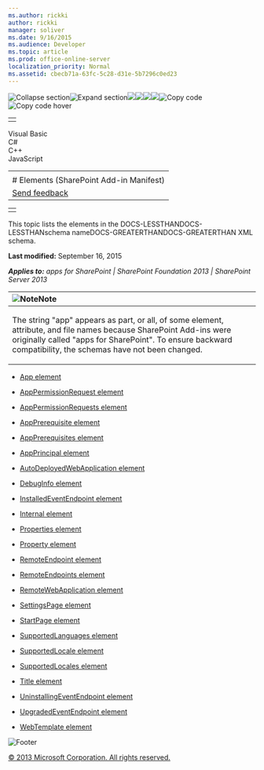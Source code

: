```yaml
---
ms.author: rickki
author: rickki
manager: soliver
ms.date: 9/16/2015
ms.audience: Developer
ms.topic: article
ms.prod: office-online-server
localization_priority: Normal
ms.assetid: cbecb71a-63fc-5c28-d31e-5b7296c0ed23
---
```


![Collapse
section](../icons/collapse_all.gif "Collapse section")![Expand
section](../icons/expand_all.gif "Expand section")![](../icons/collapse_all.gif)![](../icons/expand_all.gif)![](../icons/dropdown.gif)![](../icons/dropdownHover.gif)![Copy
code](../icons/copycode.gif "Copy code")![Copy code
hover](../icons/copycodeHighlight.gif "Copy code hover")
<table>
<tbody>
<tr class="odd">
<td align="left"></td>
</tr>
</tbody>
</table>

Visual Basic  
C\#  
C++  
JavaScript  

<table>
<tbody>
<tr class="odd">
<td align="left"><span id="runningHeaderText"></span></td>
</tr>
<tr class="even">
<td align="left"># Elements (SharePoint Add-in Manifest)</td>
</tr>
<tr class="odd">
<td align="left"><span id="headfeedbackarea" class="feedbackhead"><a href="javascript:SubmitFeedback(&#39;docthis@Microsoft.com&#39;,&#39;&#39;,&#39;&#39;,&#39;&#39;,&#39;1.0.18082.1225&#39;,&#39;%0\dThank%20you%20for%20your%20feedback.%20The%20developer%20writing%20teams%20use%20your%20feedback%20to%20improve%20documentation.%20While%20we%20are%20reviewing%20your%20feedback,%20we%20may%20send%20you%20e-mail%20to%20ask%20for%20clarification%20or%20feedback%20on%20a%20solution.%20We%20do%20not%20use%20your%20e-mail%20address%20for%20any%20other%20purpose%20and%20we%20delete%20it%20after%20we%20finish%20our%20review.%0\AFor%20further%20information%20about%20the%20privacy%20policies%20of%20Microsoft,%20please%20see%20http://privacy.microsoft.com/en-us/default.aspx.%0\A%0\d&#39;,&#39;Customer%20feedback&#39;);">Send feedback</a></span></td>
</tr>
</tbody>
</table>

<table>
<colgroup>
<col width="100%" />
</colgroup>
<tbody>
<tr class="odd">
<td align="left"></td>
</tr>
</tbody>
</table>

This topic lists the elements in the DOCS-LESSTHANDOCS-LESSTHANschema
nameDOCS-GREATERTHANDOCS-GREATERTHAN XML schema.

**Last modified:** September 16, 2015

***Applies to:** apps for SharePoint | SharePoint Foundation 2013 |
SharePoint Server 2013*

<table>
<colgroup>
<col width="100%" />
</colgroup>
<thead>
<tr class="header">
<th align="left"><img src="../icons/alert_note.gif" title="Note" alt="Note" /><strong>Note</strong></th>
</tr>
</thead>
<tbody>
<tr class="odd">
<td align="left"><p>The string &quot;app&quot; appears as part, or all, of some element, attribute, and file names because SharePoint Add-ins were originally called &quot;apps for SharePoint&quot;. To ensure backward compatibility, the schemas have not been changed.</p></td>
</tr>
</tbody>
</table>

-   [App element](app-element-sharepoint-add-in-manifest.htm)

-   [AppPermissionRequest
    element](apppermissionrequest-element-apppermissionrequestsdefinition-complextypesharepoi.htm)

-   [AppPermissionRequests
    element](apppermissionrequests-element-appdefinition-complextypesharepoint-add-in-manifes.htm)

-   [AppPrerequisite element](appprerequisite-element-appprerequisitecollection-complextypesharepoint-add-in-m.htm)

-   [AppPrerequisites element](appprerequisites-element-appdefinition-complextypesharepoint-add-in-manifest.htm)

-   [AppPrincipal element](appprincipal-element-appdefinition-complextypesharepoint-add-in-manifest.htm)

-   [AutoDeployedWebApplication
    element](autodeployedwebapplication-element-appprincipaldefinition-complextypesharepoint.htm)

-   [DebugInfo element](debuginfo-element-autodeployedwebapplication-elementappprincipaldefinition-compl.htm)

-   [InstalledEventEndpoint
    element](installedeventendpoint-element-propertiesdefinition-complextypesharepoint-add-in.htm)

-   [Internal element](internal-element-appprincipaldefinition-complextypesharepoint-add-in-manifest.htm)

-   [Properties element](properties-element-appdefinition-complextypesharepoint-add-in-manifest.htm)

-   [Property element](property-element-apppermissionrequestdefinition-complextypesharepoint-add-in-man.htm)

-   [RemoteEndpoint element](remoteendpoint-element-remoteendpointsdefinition-complextypesharepoint-add-in-ma.htm)

-   [RemoteEndpoints element](remoteendpoints-element-appdefinition-complextypesharepoint-add-in-manifest.htm)

-   [RemoteWebApplication
    element](remotewebapplication-element-appprincipaldefinition-complextypesharepoint-add-in.htm)

-   [SettingsPage element](settingspage-element-propertiesdefinition-complextypesharepoint-add-in-manifest.htm)

-   [StartPage element](startpage-element-propertiesdefinition-complextypesharepoint-add-in-manifest.htm)

-   [SupportedLanguages
    element](supportedlanguages-element-propertiesdefinition-complextypesharepoint-add-in-man.htm)

-   [SupportedLocale element](supportedlocale-element-supportedlocalesdefinition-complextypesharepoint-add-in.htm)

-   [SupportedLocales element](supportedlocales-element-propertiesdefinition-complextypesharepoint-add-in-manif.htm)

-   [Title element](title-element-propertiesdefinition-complextypesharepoint-add-in-manifest.htm)

-   [UninstallingEventEndpoint
    element](uninstallingeventendpoint-element-propertiesdefinition-complextypesharepoint-add.htm)

-   [UpgradedEventEndpoint
    element](upgradedeventendpoint-element-propertiesdefinition-complextypesharepoint-add-in.htm)

-   [WebTemplate element](webtemplate-element-propertiesdefinition-complextypesharepoint-add-in-manifest.htm)

![Footer](../icons/footer.gif "Footer")

[© 2013 Microsoft Corporation. All rights
reserved.](office-2013-documentation-copyright-notice.htm)



